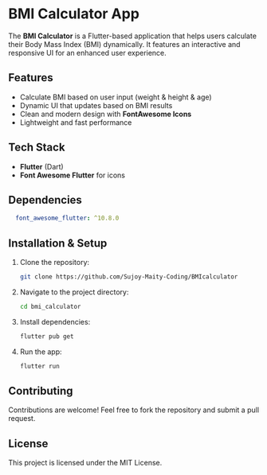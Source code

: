 # BMI Calculator App

The **BMI Calculator** is a Flutter-based application that helps users calculate their Body Mass Index (BMI) dynamically. It features an interactive and responsive UI for an enhanced user experience.

## Features
- Calculate BMI based on user input (weight & height & age)
- Dynamic UI that updates based on BMI results
- Clean and modern design with **FontAwesome Icons**
- Lightweight and fast performance

## Tech Stack
- **Flutter** (Dart)
- **Font Awesome Flutter** for icons

## Dependencies
```yaml
  font_awesome_flutter: ^10.8.0
```

## Installation & Setup
1. Clone the repository:
   ```sh
   git clone https://github.com/Sujoy-Maity-Coding/BMIcalculator
   ```
2. Navigate to the project directory:
   ```sh
   cd bmi_calculator
   ```
3. Install dependencies:
   ```sh
   flutter pub get
   ```
4. Run the app:
   ```sh
   flutter run
   ```

## Contributing
Contributions are welcome! Feel free to fork the repository and submit a pull request.

## License
This project is licensed under the MIT License.

